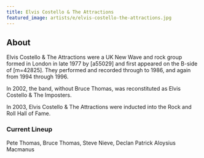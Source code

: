 ```yaml
---
title: Elvis Costello & The Attractions
featured_image: artists/e/elvis-costello-the-attractions.jpg
---
```

## About

Elvis Costello & The Attractions were a UK New Wave and rock group formed in London in late 1977 by [a55029] and first appeared on the B-side of [m=42825]. They performed and recorded through to 1986, and again from 1994 through 1996. 

In 2002, the band, without Bruce Thomas, was reconstituted as Elvis Costello & The Imposters. 

In 2003, Elvis Costello & The Attractions were inducted into the Rock and Roll Hall of Fame.

### Current Lineup

Pete Thomas, Bruce Thomas, Steve Nieve, Declan Patrick Aloysius Macmanus

